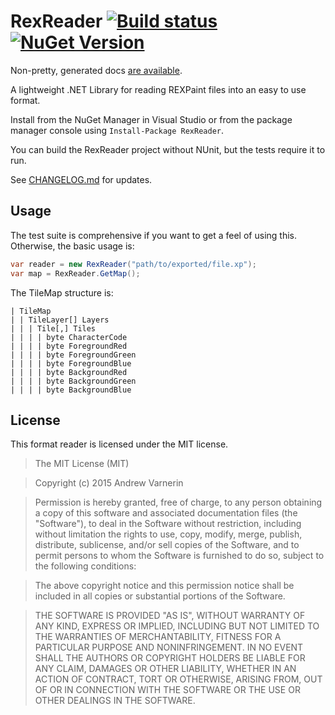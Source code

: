 # RexReader [![Build status](https://ci.appveyor.com/api/projects/status/m2wv5c3v5bgr47vb?svg=true)](https://ci.appveyor.com/project/BaconSoap/rexreader) [![NuGet Version](https://img.shields.io/nuget/v/RexReader.svg)](https://www.nuget.org/packages/RexReader/)

Non-pretty, generated docs [are available](http://baconsoap.github.io/RexReader).

A lightweight .NET Library for reading REXPaint files into an easy to use format.

Install from the NuGet Manager in Visual Studio or from the package manager console using `Install-Package RexReader`.

You can build the RexReader project without NUnit, but the tests require it to run.

See [CHANGELOG.md](https://github.com/BaconSoap/RexReader/blob/master/CHANGELOG.md) for updates.

## Usage

The test suite is comprehensive if you want to get a feel of using this. Otherwise, the basic usage is:

```csharp
var reader = new RexReader("path/to/exported/file.xp");
var map = RexReader.GetMap();
```

The TileMap structure is:

    | TileMap
    | | TileLayer[] Layers
    | | | Tile[,] Tiles
    | | | | byte CharacterCode
    | | | | byte ForegroundRed
    | | | | byte ForegroundGreen
    | | | | byte ForegroundBlue
    | | | | byte BackgroundRed
    | | | | byte BackgroundGreen
    | | | | byte BackgroundBlue

## License

This format reader is licensed under the MIT license.

>The MIT License (MIT)

>Copyright (c) 2015 Andrew Varnerin

>Permission is hereby granted, free of charge, to any person obtaining a copy
of this software and associated documentation files (the "Software"), to deal
in the Software without restriction, including without limitation the rights
to use, copy, modify, merge, publish, distribute, sublicense, and/or sell
copies of the Software, and to permit persons to whom the Software is
furnished to do so, subject to the following conditions:

>The above copyright notice and this permission notice shall be included in
all copies or substantial portions of the Software.

>THE SOFTWARE IS PROVIDED "AS IS", WITHOUT WARRANTY OF ANY KIND, EXPRESS OR
IMPLIED, INCLUDING BUT NOT LIMITED TO THE WARRANTIES OF MERCHANTABILITY,
FITNESS FOR A PARTICULAR PURPOSE AND NONINFRINGEMENT. IN NO EVENT SHALL THE
AUTHORS OR COPYRIGHT HOLDERS BE LIABLE FOR ANY CLAIM, DAMAGES OR OTHER
LIABILITY, WHETHER IN AN ACTION OF CONTRACT, TORT OR OTHERWISE, ARISING FROM,
OUT OF OR IN CONNECTION WITH THE SOFTWARE OR THE USE OR OTHER DEALINGS IN
THE SOFTWARE.
